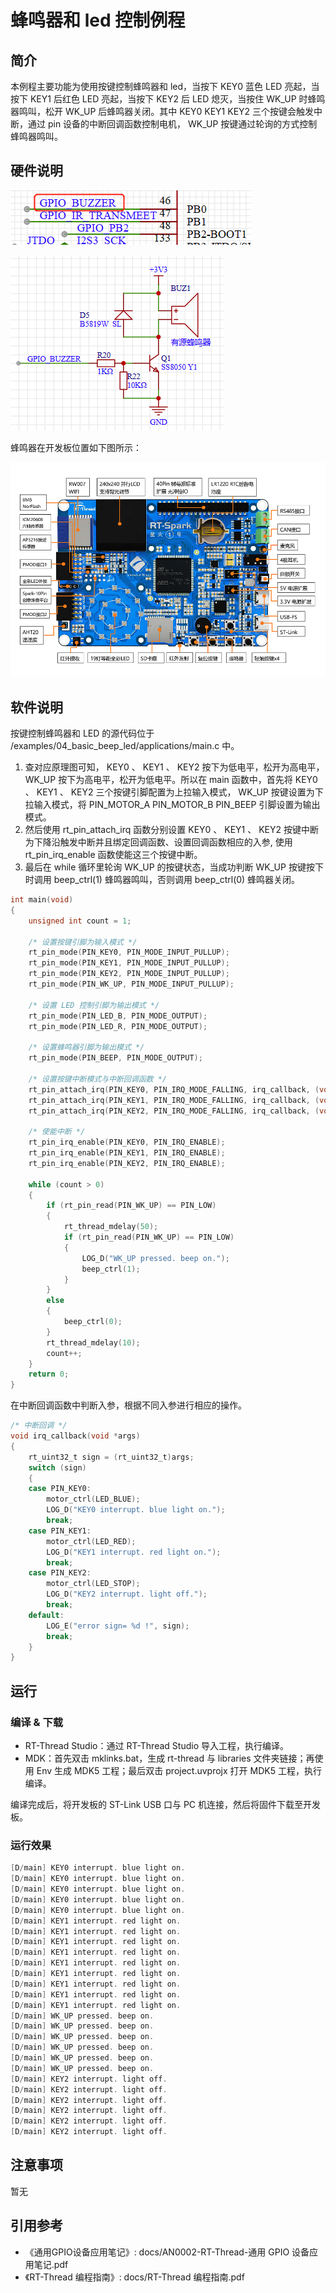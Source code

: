 # 蜂鸣器和 led 控制例程

## 简介

本例程主要功能为使用按键控制蜂鸣器和 led，当按下 KEY0 蓝色 LED 亮起，当按下 KEY1 后红色 LED 亮起，当按下 KEY2 后 LED 熄灭，当按住 WK_UP 时蜂鸣器鸣叫，松开 WK_UP 后蜂鸣器关闭。其中 KEY0 KEY1 KEY2 三个按键会触发中断，通过 pin 设备的中断回调函数控制电机， WK_UP 按键通过轮询的方式控制蜂鸣器鸣叫。

## 硬件说明

![蜂鸣器连接单片机引脚](figures/beep_pin.png)

![蜂鸣器电路原理图](figures/beep_circurt.png)

蜂鸣器在开发板位置如下图所示：

![蜂鸣器位置](figures/board.png)

## 软件说明

按键控制蜂鸣器和 LED 的源代码位于 /examples/04_basic_beep_led/applications/main.c 中。

1. 查对应原理图可知， KEY0 、 KEY1 、 KEY2 按下为低电平，松开为高电平， WK_UP 按下为高电平，松开为低电平。所以在 main 函数中，首先将 KEY0 、 KEY1 、 KEY2 三个按键引脚配置为上拉输入模式， WK_UP 按键设置为下拉输入模式，将 PIN_MOTOR_A PIN_MOTOR_B PIN_BEEP 引脚设置为输出模式。
2. 然后使用 rt_pin_attach_irq 函数分别设置 KEY0 、 KEY1 、 KEY2 按键中断为下降沿触发中断并且绑定回调函数、设置回调函数相应的入参, 使用 rt_pin_irq_enable 函数使能这三个按键中断。
3. 最后在 while 循环里轮询 WK_UP 的按键状态，当成功判断 WK_UP 按键按下时调用 beep_ctrl(1) 蜂鸣器鸣叫，否则调用 beep_ctrl(0) 蜂鸣器关闭。

```c
int main(void)
{
    unsigned int count = 1;

    /* 设置按键引脚为输入模式 */
    rt_pin_mode(PIN_KEY0, PIN_MODE_INPUT_PULLUP);
    rt_pin_mode(PIN_KEY1, PIN_MODE_INPUT_PULLUP);
    rt_pin_mode(PIN_KEY2, PIN_MODE_INPUT_PULLUP);
    rt_pin_mode(PIN_WK_UP, PIN_MODE_INPUT_PULLUP);

    /* 设置 LED 控制引脚为输出模式 */
    rt_pin_mode(PIN_LED_B, PIN_MODE_OUTPUT);
    rt_pin_mode(PIN_LED_R, PIN_MODE_OUTPUT);

    /* 设置蜂鸣器引脚为输出模式 */
    rt_pin_mode(PIN_BEEP, PIN_MODE_OUTPUT);

    /* 设置按键中断模式与中断回调函数 */
    rt_pin_attach_irq(PIN_KEY0, PIN_IRQ_MODE_FALLING, irq_callback, (void *)PIN_KEY0);
    rt_pin_attach_irq(PIN_KEY1, PIN_IRQ_MODE_FALLING, irq_callback, (void *)PIN_KEY1);
    rt_pin_attach_irq(PIN_KEY2, PIN_IRQ_MODE_FALLING, irq_callback, (void *)PIN_KEY2);

    /* 使能中断 */
    rt_pin_irq_enable(PIN_KEY0, PIN_IRQ_ENABLE);
    rt_pin_irq_enable(PIN_KEY1, PIN_IRQ_ENABLE);
    rt_pin_irq_enable(PIN_KEY2, PIN_IRQ_ENABLE);

    while (count > 0)
    {
        if (rt_pin_read(PIN_WK_UP) == PIN_LOW)
        {
            rt_thread_mdelay(50);
            if (rt_pin_read(PIN_WK_UP) == PIN_LOW)
            {
                LOG_D("WK_UP pressed. beep on.");
                beep_ctrl(1);
            }
        }
        else
        {
            beep_ctrl(0);
        }
        rt_thread_mdelay(10);
        count++;
    }
    return 0;
}
```

在中断回调函数中判断入参，根据不同入参进行相应的操作。

```c
/* 中断回调 */
void irq_callback(void *args)
{
    rt_uint32_t sign = (rt_uint32_t)args;
    switch (sign)
    {
    case PIN_KEY0:
        motor_ctrl(LED_BLUE);
        LOG_D("KEY0 interrupt. blue light on.");
        break;
    case PIN_KEY1:
        motor_ctrl(LED_RED);
        LOG_D("KEY1 interrupt. red light on.");
        break;
    case PIN_KEY2:
        motor_ctrl(LED_STOP);
        LOG_D("KEY2 interrupt. light off.");
        break;
    default:
        LOG_E("error sign= %d !", sign);
        break;
    }
}
```
## 运行

### 编译 & 下载

- RT-Thread Studio：通过 RT-Thread Studio 导入工程，执行编译。
- MDK：首先双击 mklinks.bat，生成 rt-thread 与 libraries 文件夹链接；再使用 Env 生成 MDK5 工程；最后双击 project.uvprojx 打开 MDK5 工程，执行编译。

编译完成后，将开发板的 ST-Link USB 口与 PC 机连接，然后将固件下载至开发板。

### 运行效果

```c
[D/main] KEY0 interrupt. blue light on.
[D/main] KEY0 interrupt. blue light on.
[D/main] KEY0 interrupt. blue light on.
[D/main] KEY0 interrupt. blue light on.
[D/main] KEY0 interrupt. blue light on.
[D/main] KEY1 interrupt. red light on.
[D/main] KEY1 interrupt. red light on.
[D/main] KEY1 interrupt. red light on.
[D/main] KEY1 interrupt. red light on.
[D/main] KEY1 interrupt. red light on.
[D/main] KEY1 interrupt. red light on.
[D/main] KEY1 interrupt. red light on.
[D/main] KEY1 interrupt. red light on.
[D/main] KEY1 interrupt. red light on.
[D/main] WK_UP pressed. beep on.
[D/main] WK_UP pressed. beep on.
[D/main] WK_UP pressed. beep on.
[D/main] WK_UP pressed. beep on.
[D/main] WK_UP pressed. beep on.
[D/main] WK_UP pressed. beep on.
[D/main] KEY2 interrupt. light off.
[D/main] KEY2 interrupt. light off.
[D/main] KEY2 interrupt. light off.
[D/main] KEY2 interrupt. light off.
[D/main] KEY2 interrupt. light off.
[D/main] KEY2 interrupt. light off.

```
## 注意事项

暂无

## 引用参考

- 《通用GPIO设备应用笔记》: docs/AN0002-RT-Thread-通用 GPIO 设备应用笔记.pdf
- 《RT-Thread 编程指南》: docs/RT-Thread 编程指南.pdf
